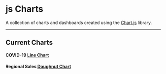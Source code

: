 # js Charts

A collection of charts and dashboards created using the [Chart.js](https://github.com/chartjs/Chart.js) library.

---

## Current Charts

#### COVID-19 [Line Chart](https://www.chartjs.org/docs/latest/charts/line.html)

#### Regional Sales [Doughnut Chart](https://www.chartjs.org/docs/latest/charts/doughnut.html)
